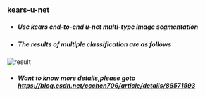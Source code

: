 ### kears-u-net
- ##### Use kears end-to-end u-net multi-type image segmentation
- ##### The results of multiple classification  are as follows
![result](https://img-blog.csdnimg.cn/20190121113555604.png?x-oss-process=image/watermark,type_ZmFuZ3poZW5naGVpdGk,shadow_10,text_aHR0cHM6Ly9ibG9nLmNzZG4ubmV0L2NjY2hlbjcwNg==,size_16,color_FFFFFF,t_70)
- ##### Want to know more details,please goto https://blog.csdn.net/ccchen706/article/details/86571593
